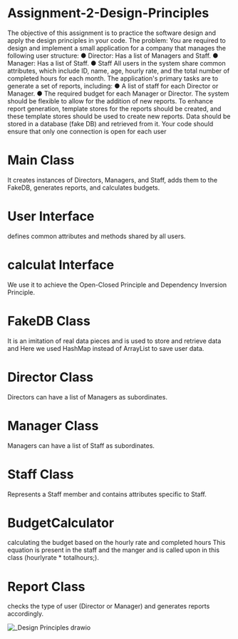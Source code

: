 # Assignment-2-Design-Principles

The objective of this assignment is to practice the software design and apply the
design principles in your code.
The problem:
You are required to design and implement a small application for a company that
manages the following user structure:
● Director: Has a list of Managers and Staff.
● Manager: Has a list of Staff.
● Staff
All users in the system share common attributes, which include ID, name, age, hourly
rate, and the total number of completed hours for each month.
The application's primary tasks are to generate a set of reports, including:
● A list of staff for each Director or Manager.
● The required budget for each Manager or Director.
The system should be flexible to allow for the addition of new reports. To enhance report
generation, template stores for the reports should be created, and these template stores
should be used to create new reports.
Data should be stored in a database (fake DB) and retrieved from it. Your code should
ensure that only one connection is open for each user


# Main Class
It creates instances of Directors, Managers, and Staff, adds them to the FakeDB, generates reports, and calculates budgets.

# User Interface
defines common attributes and methods shared by all users.

# calculat Interface
We use it to achieve the Open-Closed Principle and Dependency Inversion Principle. 

# FakeDB Class
It is an imitation of real data pieces and is used to store and retrieve data
and Here we used HashMap instead of ArrayList to save user data.


# Director Class
Directors can have a list of Managers as subordinates.

# Manager Class
Managers can have a list of Staff as subordinates. 

# Staff Class
Represents a Staff member and contains attributes specific to Staff.

# BudgetCalculator
calculating the budget based on the hourly rate and completed hours
This equation is present in the staff and the manger and is called upon in this class (hourlyrate * totalhours;).

# Report Class
checks the type of user (Director or Manager) and generates reports accordingly.

![_Design Principles drawio](https://github.com/hananzatar2001/Advanced-topics-in-software-development/assets/90716074/21068e5c-2dd8-4222-91d0-5aa1f0ca5901)


